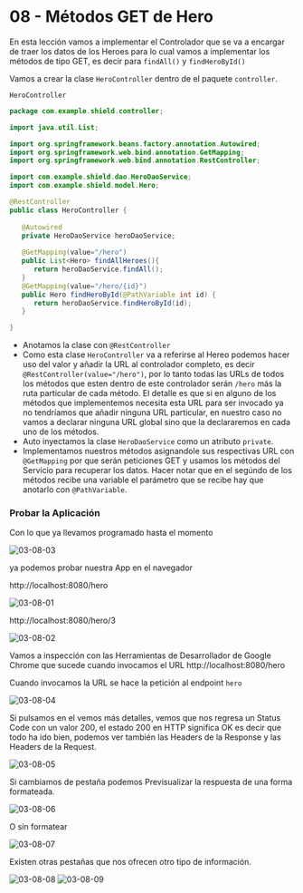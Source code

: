 # 08 - Métodos GET de Hero

En esta lección vamos a implementar el Controlador que se va a encargar de traer los datos de los Heroes para lo cual vamos a implementar los métodos de tipo GET, es decir para `findAll()` y  `findHeroById()`

Vamos a crear la clase `HeroController` dentro de el paquete `controller`.

`HeroController`

```java
package com.example.shield.controller;

import java.util.List;

import org.springframework.beans.factory.annotation.Autowired;
import org.springframework.web.bind.annotation.GetMapping;
import org.springframework.web.bind.annotation.RestController;

import com.example.shield.dao.HeroDaoService;
import com.example.shield.model.Hero;

@RestController
public class HeroController {
	
   @Autowired
   private HeroDaoService heroDaoService;
	
   @GetMapping(value="/hero")
   public List<Hero> findAllHeroes(){
      return heroDaoService.findAll();
   }
   @GetMapping(value="/hero/{id}")
   public Hero findHeroById(@PathVariable int id) {
      return heroDaoService.findHeroById(id);
   }

}
```

* Anotamos la clase con `@RestController`
* Como esta clase `HeroController` va a referirse al Hereo podemos hacer uso del valor y añadir la URL al controlador completo, es decir `@RestController(value="/hero")`, por lo tanto todas las URLs de todos los métodos que esten dentro de este controlador serán `/hero` más la ruta particular de cada método. El detalle es que si en alguno de los métodos que implementemos necesita esta URL para ser invocado ya no tendríamos que añadir ninguna URL particular, en nuestro caso no vamos a declarar ninguna URL global sino que la declararemos en cada uno de los métodos.
* Auto inyectamos la clase `HeroDaoService` como un atributo `private`.
* Implementamos nuestros métodos asignandole sus respectivas URL con `@GetMapping` por que serán peticiones GET y usamos los métodos del Servicio para recuperar los datos. Hacer notar que en el segúndo de los métodos recibe una variable el parámetro que se recibe hay que anotarlo con `@PathVariable`.

### Probar la Aplicación

Con lo que ya llevamos programado hasta el momento

![03-08-03](images/03-08-03.png)

ya podemos probar nuestra App en el navegador

http://localhost:8080/hero

![03-08-01](images/03-08-01.png)

http://localhost:8080/hero/3

![03-08-02](images/03-08-02.png)

Vamos a inspección con las Herramientas de Desarrollador de Google Chrome que sucede cuando invocamos el URL http://localhost:8080/hero 

Cuando invocamos la URL se hace la petición al endpoint `hero`

![03-08-04](images/03-08-04.png)

Si pulsamos en el vemos más detalles, vemos que nos regresa un Status Code con un valor 200, el estado 200 en HTTP significa OK es decir que todo ha ido bien, podemos ver también las Headers de la Response y las Headers de la Request.

![03-08-05](images/03-08-05.png)

Si cambiamos de pestaña podemos Previsualizar la respuesta de una forma formateada.

![03-08-06](images/03-08-06.png)

O sin formatear

![03-08-07](images/03-08-07.png)

Existen otras pestañas que nos ofrecen otro tipo de información.

![03-08-08](images/03-08-08.png)
![03-08-09](images/03-08-09.png)


